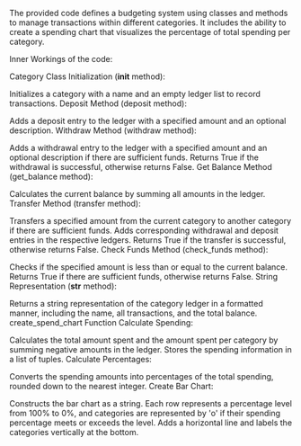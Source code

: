 The provided code defines a budgeting system using classes and methods to manage transactions within different categories. 
It includes the ability to create a spending chart that visualizes the percentage of total spending per category. 

Inner Workings of the code:

Category Class
Initialization (__init__ method):

Initializes a category with a name and an empty ledger list to record transactions.
Deposit Method (deposit method):

Adds a deposit entry to the ledger with a specified amount and an optional description.
Withdraw Method (withdraw method):

Adds a withdrawal entry to the ledger with a specified amount and an optional description if there are sufficient funds.
Returns True if the withdrawal is successful, otherwise returns False.
Get Balance Method (get_balance method):

Calculates the current balance by summing all amounts in the ledger.
Transfer Method (transfer method):

Transfers a specified amount from the current category to another category if there are sufficient funds.
Adds corresponding withdrawal and deposit entries in the respective ledgers.
Returns True if the transfer is successful, otherwise returns False.
Check Funds Method (check_funds method):

Checks if the specified amount is less than or equal to the current balance.
Returns True if there are sufficient funds, otherwise returns False.
String Representation (__str__ method):

Returns a string representation of the category ledger in a formatted manner, including the name, all transactions, and the total balance.
create_spend_chart Function
Calculate Spending:

Calculates the total amount spent and the amount spent per category by summing negative amounts in the ledger.
Stores the spending information in a list of tuples.
Calculate Percentages:

Converts the spending amounts into percentages of the total spending, rounded down to the nearest integer.
Create Bar Chart:

Constructs the bar chart as a string. Each row represents a percentage level from 100% to 0%, and categories are represented by 'o' if their spending percentage meets or exceeds the level.
Adds a horizontal line and labels the categories vertically at the bottom.
